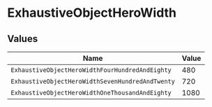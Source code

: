 # ExhaustiveObjectHeroWidth


## Values

| Name                                             | Value                                            |
| ------------------------------------------------ | ------------------------------------------------ |
| `ExhaustiveObjectHeroWidthFourHundredAndEighty`  | 480                                              |
| `ExhaustiveObjectHeroWidthSevenHundredAndTwenty` | 720                                              |
| `ExhaustiveObjectHeroWidthOneThousandAndEighty`  | 1080                                             |